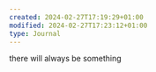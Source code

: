 ```yaml
---
created: 2024-02-27T17:19:29+01:00
modified: 2024-02-27T17:23:12+01:00
type: Journal
---
```


there will always be something
